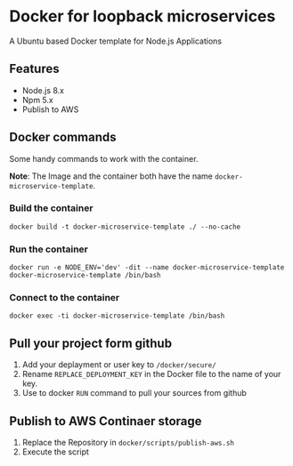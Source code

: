 # Docker for loopback microservices

A Ubuntu based Docker template for Node.js Applications

## Features

- Node.js 8.x
- Npm 5.x
- Publish to AWS

## Docker commands

Some handy commands to work with the container.

**Note**: The Image and the container both have the name `docker-microservice-template`.

### Build the container
`docker build -t docker-microservice-template ./ --no-cache`

### Run the container
`docker run -e NODE_ENV='dev' -dit --name docker-microservice-template docker-microservice-template /bin/bash`

### Connect to the container
`docker exec -ti docker-microservice-template /bin/bash`

## Pull your project form github

1. Add your deplayment or user key to `/docker/secure/`
2. Rename `REPLACE_DEPLOYMENT_KEY` in the Docker file to the name of your key.
3. Use to docker `RUN` command to pull your sources from github

## Publish to AWS Continaer storage

1. Replace the Repository in `docker/scripts/publish-aws.sh`
2. Execute the script
